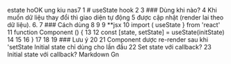 estate hoOK ung kiu nas7
1 # useState hook
2
3 ### Dùng khi nào?
4 Khi muốn dữ liệu thay đổi thì giao diện tự động
5 được cập nhật (render lai theo dữ liệu).
6.
7 ### Cách dùng
8
9 9 **jsx
10 import ( useState } from 'react'
11
function Component () {
13
12
const [state, setState] = useState(initState) 
14
15
16 }
17
18
19 ### Lưu ý
20
21
Component dược re-render sau khi 'setState
Initial state chỉ dùng cho lần đầu
22 Set state với callback?
23 Initial state với callback?
                                Markdown Gn